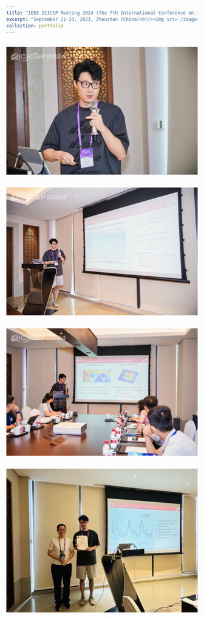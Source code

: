 ```yaml
---
title: "IEEE ICICSP Meeting 2024 (The 7th International Conference on Information Communication and Signal Processing)"
excerpt: "September 21-23, 2023, Zhoushan (China)<br/><img src='/images/IEEE2024ICICSP1.jpg'>"
collection: portfolio
---
```


<br/><img src='/images/IEEE2024ICICSP1.jpg'>

<br/><img src='/images/IEEE2024ICICSP2.jpg'>

<br/><img src='/images/IEEE2024ICICSP3.jpg'>

<br/><img src='/images/IEEE2024ICICSP4.jpg'>
